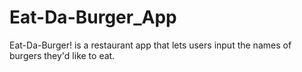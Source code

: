 # Eat-Da-Burger_App
Eat-Da-Burger! is a restaurant app that lets users input the names of burgers they'd like to eat.
